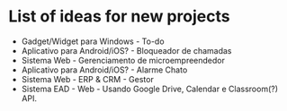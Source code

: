 # List of ideas for new projects

* Gadget/Widget para Windows - To-do
* Aplicativo para Android/iOS? - Bloqueador de chamadas
* Sistema Web - Gerenciamento de microempreendedor
* Aplicativo para Android/iOS? - Alarme Chato
* Sistema Web - ERP & CRM - Gestor
* Sistema EAD - Web - Usando Google Drive, Calendar e Classroom(?) API.
